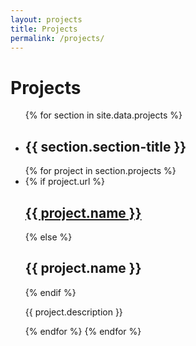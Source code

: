 ```yaml
---
layout: projects
title: Projects
permalink: /projects/
---
```


# Projects
<ul class="section-list">
  {% for section in site.data.projects %}
  <li class="section-block">
    <h2>{{ section.section-title }}</h2>
    {% for project in section.projects %}
      <li class="project-block">
        {% if project.url %}
        <a rel="external" href="{{ project.url }}"><h2>{{ project.name }}</h2></a>
        {% else %}
          <h2>{{ project.name }}</h2>
        {% endif %}
        <p>{{ project.description }}</p>
      </li>
    {% endfor %}
  </li>
  {% endfor %}
</ul>
